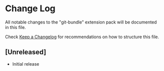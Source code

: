 # Change Log

All notable changes to the "git-bundle" extension pack will be documented in this file.

Check [Keep a Changelog](http://keepachangelog.com/) for recommendations on how to structure this file.

## [Unreleased]

- Initial release
